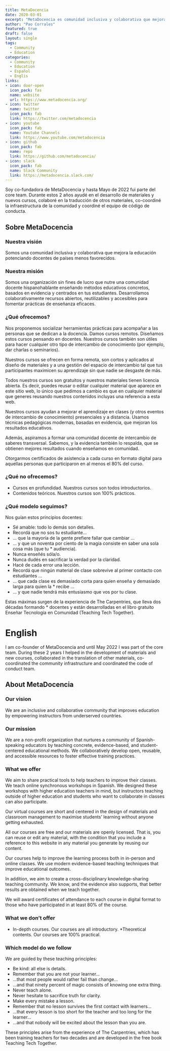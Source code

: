 ```yaml
---
title: MetaDocencia
date: 2020-03-01
excerpt: "MetaDocencia es comunidad inclusiva y colaborativa que mejora la educación potenciando docentes de países menos favorecidos.."
author: "Pao Corrales"
featured: true
draft: false
layout: single
tags:
  - Community
  - Education
categories:
  - Community
  - Education
  - Español
  - Englis
links:
- icon: door-open
  icon_pack: fas
  name: website
  url: https://www.metadocencia.org/
- icon: twitter
  name: twitter
  icon_pack: fab
  link: https://twitter.com/metadocencia
- icon: youtube
  icon_pack: fab
  name: Youtube Channels
  link: https://www.youtube.com/metadocencia
- icon: github
  icon_pack: fab
  name: repo
  link: https://github.com/metadocencia/
- icon: slack
  icon_pack: fab
  name: Slack Community
  link: https://metadocencia.slack.com/
---
```


Soy co-fundadora de MetaDocencia y hasta Mayo de 2022 fui parte del core team. Durante estos 2 años ayudé en el desarrollo de materiales y nuevos cursos, colaboré en la traducción de otros materiales, co-coordiné la infraestructura de la comunidad y coordiné el equipo de código de conducta.

## Sobre MetaDocencia

### Nuestra visión
Somos una comunidad inclusiva y colaborativa que mejora la educación potenciando docentes de países menos favorecidos.

### Nuestra misión
Somos una organización sin fines de lucro que nutre una comunidad docente hispanohablante enseñando métodos educativos concretos, basados en evidencia y centrados en tus estudiantes. Desarrollamos colaborativamente recursos abiertos, reutilizables y accesibles para fomentar prácticas de enseñanza eficaces.

### ¿Qué ofrecemos?
Nos proponemos socializar herramientas prácticas para acompañar a las personas que se dedican a la docencia. Damos cursos remotos. Diseñamos estos cursos pensando en docentes. Nuestros cursos también son útiles para hacer cualquier otro tipo de intercambio de conocimiento (por ejemplo, dar charlas o seminarios).

Nuestros cursos se ofrecen en forma remota, son cortos y aplicados al diseño de materiales y a una gestión del espacio de intercambio tal que tus participantes maximicen su aprendizaje sin que nadie se desgaste de más.

Todos nuestros cursos son gratuitos y nuestros materiales tienen licencia abierta. Es decir, puedes reusar o editar cualquier material que aparece en este sitio web, lo único que pedimos a cambio es que en cualquier material que generes reusando nuestros contenidos incluyas una referencia a esta web.

Nuestros cursos ayudan a mejorar el aprendizaje en clases (y otros eventos de intercambio de conocimiento) presenciales y a distancia. Usamos técnicas pedagógicas modernas, basadas en evidencia, que mejoran los resultados educativos.

Además, aspiramos a formar una comunidad docente de intercambio de saberes transversal. Sabemos, y la evidencia también lo respalda, que se obtienen mejores resultados cuando enseñamos en comunidad.

Otorgarmos certificados de asistencia a cada curso en formato digital para aquellas personas que participaron en al menos el 80% del curso.

### ¿Qué no ofrecemos?

* Cursos en profundidad. Nuestros cursos son todos introductorios.
* Contenidos teóricos. Nuestros cursos son 100% prácticos.

### ¿Qué modelo seguimos?

Nos guían estos principios docentes:

* Sé amable: todo lo demás son detalles.
* Recordá que no sos tu estudiante…
* … que la mayoría de la gente prefiere fallar que cambiar …
* … y que un noventa por ciento de la magia consiste en saber una sola cosa más (que tu * audiencia).
* Nunca enseñés sóla/o.
* Nunca dudés en sacrificar la verdad por la claridad.
* Hacé de cada error una lección.
* Recordá que ningún material de clase sobrevive al primer contacto con estudiantes …
* … que cada clase es demasiado corta para quien enseña y demasiado larga para quien la * recibe …
* … y que nadie tendrá más entusiasmo que vos por tu clase.

Estas máximas surgen de la experiencia de The Carpentries, que lleva dos décadas formando * docentes y están desarrolladas en el libro gratuito Enseñar Tecnología en Comunidad (Teaching Tech Together).

# English

I am co-founder of MetaDocencia and until May 2022 I was part of the core team. During these 2 years I helped in the development of materials and new courses, collaborated in the translation of other materials, co-coordinated the community infrastructure and coordinated the code of conduct team.

## About MetaDocencia

### Our vision

We are an inclusive and collaborative community that improves education by empowering instructors from underserved countries.

### Our mission
We are a non-profit organization that nurtures a community of Spanish-speaking educators by teaching concrete, evidence-based, and student-centered educational methods. We collaboratively develop open, reusable, and accessible resources to foster effective training practices.

### What we offer
We aim to share practical tools to help teachers to improve their classes. We teach online synchronous workshops in Spanish. We designed these workshops with higher education teachers in mind, but instructors teaching outside of higher education and students who want to collaborate in classes can also participate.

Our virtual courses are short and centered in the design of materials and classroom management to maximise students’ learning without anyone getting exhausted.

All our courses are free and our materials are openly licensed. That is, you can reuse or edit any material, with the condition that you include a reference to this website in any material you generate by reusing our content.

Our courses help to improve the learning process both in in-person and online classes. We use modern evidence-based teaching techniques that improve educational outcomes.

In addition, we aim to create a cross-disciplinary knowledge-sharing teaching community. We know, and the evidence also supports, that better results are obtained when we teach together.

We will award certificates of attendance to each course in digital format to those who have participated in at least 80% of the course.

### What we don’t offer

* In-depth courses. Our courses are all introductory.
*Theoretical contents. Our courses are 100% practical.

### Which model do we follow

We are guided by these teaching principles:

* Be kind: all else is details.
* Remember that you are not your learner…
* …that most people would rather fail than change…
* …and that ninety percent of magic consists of knowing one extra thing.
* Never teach alone.
* Never hesitate to sacrifice truth for clarity.
* Make every mistake a lesson.
* Remember that no lesson survives the first contact with learners…
* …that every lesson is too short for the teacher and too long for the learner…
* …and that nobody will be excited about the lesson than you are.

These principles arise from the experience of The Carpentries, which has been training teachers for two decades and are developed in the free book Teaching Tech Together.


